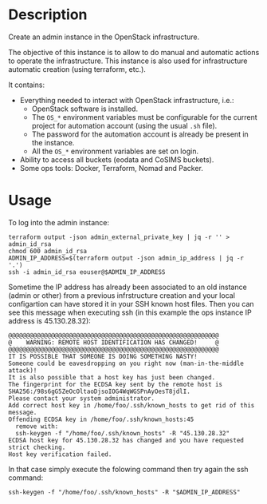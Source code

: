 # Description

Create an admin instance in the OpenStack infrastructure.

The objective of this instance is to allow to do manual and automatic actions to
operate the infrastructure. This instance is also used for infrastructure
automatic creation (using terraform, etc.).

It contains:
* Everything needed to interact with OpenStack infrastructure, i.e.:
    - OpenStack software is installed.
    - The `OS_*` environment variables must be configurable for the current
      project for automation account (using the usual `.sh` file).
    - The password for the automation account is already be present in the
      instance.
    - All the `OS_*` environment variables are set on login.
* Ability to access all buckets (eodata and CoSIMS buckets).
* Some ops tools: Docker, Terraform, Nomad and Packer.

# Usage

To log into the admin instance:

``` shell
terraform output -json admin_external_private_key | jq -r '' > admin_id_rsa
chmod 600 admin_id_rsa
ADMIN_IP_ADDRESS=$(terraform output -json admin_ip_address | jq -r '.')
ssh -i admin_id_rsa eouser@$ADMIN_IP_ADDRESS
```

Sometime the IP address has already been associated to an old instance (admin or
other) from a previous infrstructure creation and your local configartion can
have stored it in your SSH known host files. Then you can see this message when
executing ssh (in this example the ops instance IP address is 45.130.28.32):

```
@@@@@@@@@@@@@@@@@@@@@@@@@@@@@@@@@@@@@@@@@@@@@@@@@@@@@@@@@@@
@    WARNING: REMOTE HOST IDENTIFICATION HAS CHANGED!     @
@@@@@@@@@@@@@@@@@@@@@@@@@@@@@@@@@@@@@@@@@@@@@@@@@@@@@@@@@@@
IT IS POSSIBLE THAT SOMEONE IS DOING SOMETHING NASTY!
Someone could be eavesdropping on you right now (man-in-the-middle attack)!
It is also possible that a host key has just been changed.
The fingerprint for the ECDSA key sent by the remote host is
SHA256:/98s6gG5ZeOcOltaoDjsoIOG4WqWGSPnAyOesT8jdlI.
Please contact your system administrator.
Add correct host key in /home/foo/.ssh/known_hosts to get rid of this message.
Offending ECDSA key in /home/foo/.ssh/known_hosts:45
  remove with:
  ssh-keygen -f "/home/foo/.ssh/known_hosts" -R "45.130.28.32"
ECDSA host key for 45.130.28.32 has changed and you have requested strict checking.
Host key verification failed.
```

In that case simply execute the folowing command then try again the ssh command:

```
ssh-keygen -f "/home/foo/.ssh/known_hosts" -R "$ADMIN_IP_ADDRESS"
```
